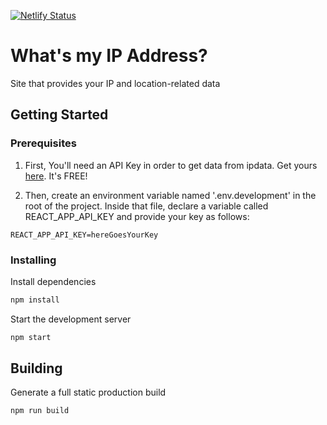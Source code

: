 [![Netlify Status](https://api.netlify.com/api/v1/badges/4d706f9e-832b-4116-8137-f8d9efa226de/deploy-status)](https://app.netlify.com/sites/whats-my-ip/deploys)

# What's my IP Address?

Site that provides your IP and location-related data

## Getting Started

### Prerequisites

1. First, You'll need an API Key in order to get data from ipdata. Get yours [here](https://ipdata.co/). It's FREE!

1. Then, create an environment variable named '.env.development' in the root of the project. Inside that file, declare a variable called REACT_APP_API_KEY and provide your key as follows:

```
REACT_APP_API_KEY=hereGoesYourKey
```

### Installing

Install dependencies

```bash
npm install
```

Start the development server

```bash
npm start
```

## Building

Generate a full static production build

```bash
npm run build
```
